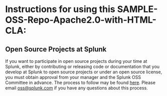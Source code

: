 # Instructions for using this SAMPLE-OSS-Repo-Apache2.0-with-HTML-CLA:  

## Open Source Projects at Splunk

If you want to participate in open source projects during your time at Splunk, 
either by contributing or releasing code or documentation that you develop at 
Splunk to open source projects or under an open source license, you must obtain 
approval from your manager and the Splunk OSS Committee in advance. The process 
to follow may be found [here](https://confluence.splunk.com/pages/viewpage.action?pageId=16100276). 
Please email oss@splunk.com if you have any questions about this process.
